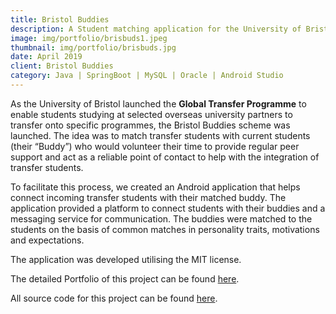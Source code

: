 ```yaml
---
title: Bristol Buddies
description: A Student matching application for the University of Bristol
image: img/portfolio/brisbuds1.jpeg
thumbnail: img/portfolio/brisbuds.jpg
date: April 2019
client: Bristol Buddies
category: Java | SpringBoot | MySQL | Oracle | Android Studio
---
```

As the University of Bristol launched the **Global Transfer Programme** to enable students studying at selected overseas university partners to transfer onto specific programmes, the Bristol Buddies scheme was launched. The idea was to match transfer students with current students (their “Buddy”) who would volunteer their time to provide regular peer support and act as a reliable point of contact to help with the integration of transfer students.

To facilitate this process, we created an Android application that helps connect incoming transfer students with their matched buddy. The application provided a platform to connect students with their buddies and a messaging service for communication. The buddies were matched to the students on the basis of common matches in personality traits, motivations and expectations.

The application was developed utilising the MIT license.

The detailed Portfolio of this project can be found [here](https://github.com/kartsridhar/BristolBuddies/tree/master/Portfolio).

All source code for this project can be found [here](https://github.com/kartsridhar/BristolBuddies).
